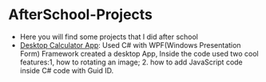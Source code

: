 # AfterSchool-Projects
- Here you will find some projects that I did after school
- [Desktop Calculator App](/DesktopCalculator): Used C# with WPF(Windows Presentation Form) Framework created a desktop App, Inside the code used two cool features:1, how to rotating an image; 2. how to add JavaScript code inside C# code with Guid ID.
